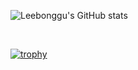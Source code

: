 ![Leebonggu's GitHub stats](https://github-readme-stats.vercel.app/api?username=Leebonggu&show_icons=true&theme=radical)

<br />

[![trophy](https://github-profile-trophy.vercel.app/?username=Leebonggu&theme=dark&column=7)](https://github.com/ryo-ma/github-profile-trophy)
